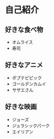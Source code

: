 # 自己紹介


## 好きな食べ物

- オムライス
- 寿司


## 好きなアニメ

- ポプテピピック
- ゴールデンカムイ
- サザエさん

## 好きな映画

- ジョーズ
- ジュラシックパーク
- エイリアン
